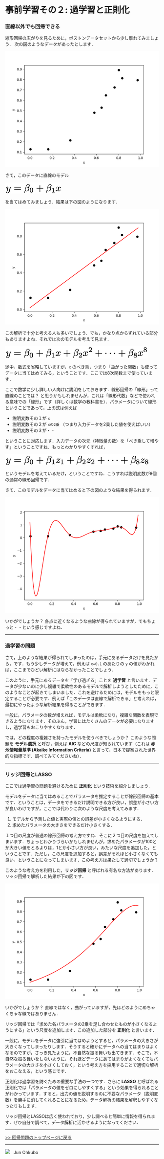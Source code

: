 # 事前学習その２: 過学習と正則化

### 直線以外でも回帰できる
線形回帰の広がりを見るために，ボストンデータセットから少し離れてみましょう．
次の図のようなデータがあったとします．

![データ](./img/fig_ol_data.png)

さて，このデータに直線のモデル

![1次式](./img/fig_ol_1st_eq.png)

を当てはめてみましょう．結果は下の図のようになります．

![fit_1](./img/fig_ol_fit1.png)

この解析で十分と考える人も多いでしょう．でも，かなり点からずれている部分もありますよね．それでは次のモデルを考えて見ます．

![6次式](./img/fig_ol_8th_eq.png)

途中，数式を省略していますが，`x` のべき乗，つまり「曲がった関数」も使ってデータに当てはめてみる，ということです．ここでは8次関数まで使っています．

ここで数学に少し詳しい人向けに説明をしておきます．線形回帰の「線形」って直線のことでは？ と思うかもしれませんが，これは「線形代数」などで使われる意味での「線形」です（詳しくは数学の教科書を）．パラメータについて線形ということであって，上の式は例えば

- 説明変数その１が `x`
- 説明変数その２が `xの2乗` （つまり入力データを2乗した値を使えばいい）
- 説明変数その３が・・

ということに対応します．入力データの次元（特徴量の数）を「べき乗して増やす」ということですね．もっとわかりやすくすれば，

![zに変換](./img/fig_ol_z_8th_eq.png)

というモデルを考えているだけ，ということですね．こうすれば説明変数が8個の通常の線形回帰です．

さて．このモデルをデータに当てはめると下の図のような結果を得られます．

![fit_8](./img/fig_ol_fit8.png)

いかがでしょうか？ 各点に近くなるような曲線が得られていますが，でもちょっと・・という感じですよね．

***
### 過学習の問題
さて，上のような結果が得られてしまったのは，手元にあるデータだけを見たから，です．もう少しデータが増えて，例えば `x=0.1` のあたりの `y` の値がわかれば，ここまでひどい解析にはならなかったことでしょう．

このように，手元にあるデータを「学び過ぎる」ことを **過学習** と言います．データが少ないのに少し複雑で柔軟性のあるモデルで解析しようとしたために，このようなことが起きてしまいました．これを避けるためには，モデルをもっと限定することが必要です．例えば「このデータは直線で解析できる」と考えれば，最初にやったような解析結果を得ることができます．

一般に，パラメータの数が増えれば，モデルは柔軟になり，複雑な関数を表現できるようになります．そのぶん，学習にはたくさんのデータが必要になりますし，過学習もおこりやすくなります．

では，どの程度の複雑さを持ったモデルを使うべきでしょうか？ このような問題を **モデル選択** と呼び，例えば **AIC** などの尺度が知られています（これは **赤池情報量基準 (Akaike Information Criteria)** と言って，日本で提案された世界的な指標です．調べてみてくださいね）．

***
### リッジ回帰とLASSO
ここでは過学習の問題を避けるために **正則化** という技術を紹介しましょう．

モデルをデータに当てはめることでパラメータを推定することが線形回帰の基本です．ということは，データをできるだけ説明できる方が良い，誤差が小さい方が良いわけですが，ここでは代わりに次のような尺度を考えてみます．

1. モデルから予測した値と実際の値との誤差が小さくなるようにする．
1. 求めたパラメータの大きさをできるだけ小さくする．

１つ目の尺度が普通の線形回帰の考え方ですね．そこに２つ目の尺度を加えてしまいます．ちょっとわかりづらいかもしれませんが，求めたパラメータが100とか大きい値をとるよりは，1とか小さい方が良い，みたいな尺度を追加した，ということです．ただし，この尺度を追加すると，誤差がそれほど小さくなくても良い，ということになってしまいます．この考え方は果たして適切でしょうか？

このような考え方を利用した，**リッジ回帰** と呼ばれる有名な方法があります．リッジ回帰で解析した結果が下の図です．

![fit_8_ridge](./img/fig_ol_fit8_Ridge.png)

いかがでしょうか？ 直線ではなく，曲がっていますが，先ほどのようにめちゃくちゃな線ではありません．

リッジ回帰では「求めた各パラメータの2乗を足し合わせたものが小さくなるようにする」という尺度を追加します．この追加した部分を **正則化** と言います．

一般に，モデルをデータに強引に当てはめようとすると，パラメータの大きさが大きくなってしまったりします．そうすると確かにデータへの当てはまりはよくなるのですが，さっき見たように，不自然な振る舞いも出てきます．そこで，不自然な振る舞いをしないように，それほどデータにあてはまりがよくなくてもパラメータの大きさを小さくしておく，という考え方を採用することで適切な解析をおこなえる，という感じです．

正則化は過学習を防ぐための重要な手法の一つです．さらに **LASSO** と呼ばれる正則化では「パラメータの値をゼロにしやすくする」という効果を得られることがわかっています．すると，出力の値を説明するのに不要なパラメータ（説明変数）を勝手に消してくれることになるため，データ解析の結果を解釈しやすくなったりもします．

リッジ回帰とLASSOは広く使われており，少し調べると簡単に情報を得られます．ぜひ自分で調べて，データ解析に活かせるようになってください．

***
[>> 回帰問題のトップページに戻る](./README.md)
***
<img src="https://i.creativecommons.org/l/by-nc-sa/4.0/88x31.png"> &nbsp; Jun Ohkubo
